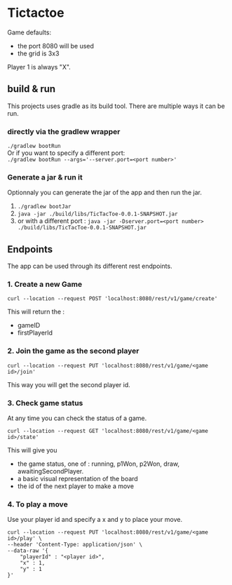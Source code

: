 # Tictactoe

Game defaults:
- the port 8080 will be used
- the grid is 3x3

Player 1 is always "X".


## build & run
This projects uses gradle as its build tool.
There are multiple ways it can be run.

### directly via the gradlew wrapper
`./gradlew bootRun`  
Or if you want to specify a different port:   
`./gradlew bootRun --args='--server.port=<port number>'`


### Generate a jar & run it
Optionnaly you can generate the jar of the app and then run the jar.
1. `./gradlew bootJar`
2. `java -jar ./build/libs/TicTacToe-0.0.1-SNAPSHOT.jar` 
3. or with a different port :  `java -jar -Dserver.port=<port number> ./build/libs/TicTacToe-0.0.1-SNAPSHOT.jar`


## Endpoints
The app can be used through its different rest endpoints.

### 1. Create a new Game
```
curl --location --request POST 'localhost:8080/rest/v1/game/create'
```

This will return the :
- gameID 
- firstPlayerId 

### 2. Join the game as the second player
```
curl --location --request PUT 'localhost:8080/rest/v1/game/<game id>/join'
```

This way you will get the second player id.

### 3. Check game status
At any time you can check the status of a game.

``` 
curl --location --request GET 'localhost:8080/rest/v1/game/<game id>/state'
```

This will give you 
- the game status, one of : running, p1Won, p2Won, draw, awaitingSecondPlayer.
- a basic visual representation of the board
- the id of the next player to make a move

### 4. To play a move
Use your player id and specify a x and y to place your move.
```
curl --location --request PUT 'localhost:8080/rest/v1/game/<game id>/play' \
--header 'Content-Type: application/json' \
--data-raw '{
    "playerId" : "<player id>",
    "x" : 1,
    "y" : 1
}'
```
